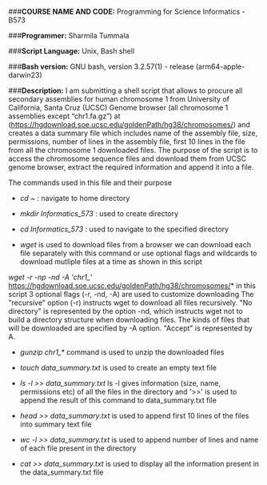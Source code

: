 ###**COURSE NAME AND CODE:** Programming for Science Informatics - B573

###**Programmer:** Sharmila Tummala

###**Script Language:** Unix, Bash shell

###**Bash version:** GNU bash, version 3.2.57(1) - release \(arm64-apple-darwin23\)

###**Description:** I am submitting a shell script that allows to procure all secondary assemblies for human chromosome 1 from University of California, Santa Cruz (UCSC) Genome browser \(all chromosome 1 assemblies except “chr1.fa.gz”\) at (https://hgdownload.soe.ucsc.edu/goldenPath/hg38/chromosomes/) and creates a data summary file which includes name of the assembly file, size, permissions, number of lines in the assembly file, first 10 lines in the file from all the chromosome 1 downloaded files. The purpose of the script is to access the chromosome sequence files and download them from UCSC genome browser, extract the required information and append it into a file. 

The commands used in this file and their purpose

* *cd ~* : navigate to home directory

* *mkdir Informatics_573* :  used to create directory

* *cd Informatics_573* : used to navigate to the specified directory
  
* *wget* is used to download files from a browser
we can download each file separately with this command or use optional flags and wildcards to download mutliple files at a time as shown in this script
  
*wget -r -np -nd -A 'chr1_*' https://hgdownload.soe.ucsc.edu/goldenPath/hg38/chromosomes/*
  in this script 3 optional flags \(-r, -nd, -A\) are used to customize downloading 
  The "recursive" option (-r) instructs wget to download all files recursively. 
  "No directory" is represented by the option -nd, which instructs wget not to build a directory structure when downloading files. 
  The kinds of files that will be downloaded are specified by -A option. "Accept" is represented by A.

* *gunzip chr1_\** command is used to unzip the downloaded files
  
* *touch data_summary.txt* is used to create an empty text file
  
* *ls -l >> data_summary.txt* ls -l gives information \(size, name, permissions etc\) of all the files in the directory and  \'>>' is used to append the result of this command to data_summary.txt file
  
*  *head >> data_summary.txt* is used to append first 10 lines of the files into summary text file
  
*  *wc -l >> data_summary.txt* is used to append number of lines and name of each file present in the directory
  
*  *cat >> data_summary.txt* is used to display all the information present in the data_summary.txt file



